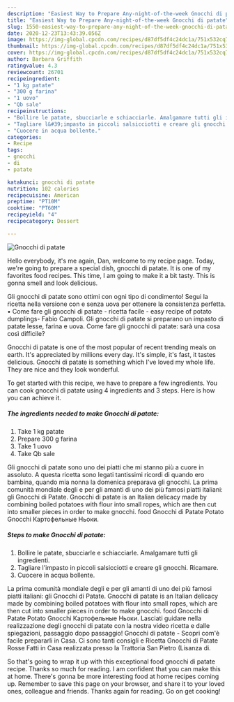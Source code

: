```yaml
---
description: "Easiest Way to Prepare Any-night-of-the-week Gnocchi di patate"
title: "Easiest Way to Prepare Any-night-of-the-week Gnocchi di patate"
slug: 1550-easiest-way-to-prepare-any-night-of-the-week-gnocchi-di-patate
date: 2020-12-23T13:43:39.056Z
image: https://img-global.cpcdn.com/recipes/d87df5df4c24dc1a/751x532cq70/gnocchi-di-patate-recipe-main-photo.jpg
thumbnail: https://img-global.cpcdn.com/recipes/d87df5df4c24dc1a/751x532cq70/gnocchi-di-patate-recipe-main-photo.jpg
cover: https://img-global.cpcdn.com/recipes/d87df5df4c24dc1a/751x532cq70/gnocchi-di-patate-recipe-main-photo.jpg
author: Barbara Griffith
ratingvalue: 4.3
reviewcount: 26701
recipeingredient:
- "1 kg patate"
- "300 g farina"
- "1 uovo"
- "Qb sale"
recipeinstructions:
- "Bollire le patate, sbucciarle e schiacciarle. Amalgamare tutti gli ingredienti."
- "Tagliare l&#39;impasto in piccoli salsicciotti e creare gli gnocchi. Ricamare."
- "Cuocere in acqua bollente."
categories:
- Recipe
tags:
- gnocchi
- di
- patate

katakunci: gnocchi di patate 
nutrition: 102 calories
recipecuisine: American
preptime: "PT10M"
cooktime: "PT60M"
recipeyield: "4"
recipecategory: Dessert

---
```



![Gnocchi di patate](https://img-global.cpcdn.com/recipes/d87df5df4c24dc1a/751x532cq70/gnocchi-di-patate-recipe-main-photo.jpg)

Hello everybody, it's me again, Dan, welcome to my recipe page. Today, we're going to prepare a special dish, gnocchi di patate. It is one of my favorites food recipes. This time, I am going to make it a bit tasty. This is gonna smell and look delicious.

Gli gnocchi di patate sono ottimi con ogni tipo di condimento! Segui la ricetta nella versione con e senza uova per ottenere la consistenza perfetta. • Come fare gli gnocchi di patate - ricetta facile - easy recipe of potato dumplings- Fabio Campoli. Gli gnocchi di patate si preparano un impasto di patate lesse, farina e uova. Come fare gli gnocchi di patate: sarà una cosa così difficile?

Gnocchi di patate is one of the most popular of recent trending meals on earth. It's appreciated by millions every day. It's simple, it's fast, it tastes delicious. Gnocchi di patate is something which I've loved my whole life. They are nice and they look wonderful.


To get started with this recipe, we have to prepare a few ingredients. You can cook gnocchi di patate using 4 ingredients and 3 steps. Here is how you can achieve it.

<!--inarticleads1-->

##### The ingredients needed to make Gnocchi di patate:

1. Take 1 kg patate
1. Prepare 300 g farina
1. Take 1 uovo
1. Take Qb sale


Gli gnocchi di patate sono uno dei piatti che mi stanno più a cuore in assoluto. A questa ricetta sono legati tantissimi ricordi di quando ero bambina, quando mia nonna la domenica preparava gli gnocchi. La prima comunità mondiale degli e per gli amanti di uno dei più famosi piatti italiani: gli Gnocchi di Patate. Gnocchi di patate is an Italian delicacy made by combining boiled potatoes with flour into small ropes, which are then cut into smaller pieces in order to make gnocchi. food Gnocchi di Patate Potato Gnocchi Картофельные Ньоки. 

<!--inarticleads2-->

##### Steps to make Gnocchi di patate:

1. Bollire le patate, sbucciarle e schiacciarle. Amalgamare tutti gli ingredienti.
1. Tagliare l&#39;impasto in piccoli salsicciotti e creare gli gnocchi. Ricamare.
1. Cuocere in acqua bollente.


La prima comunità mondiale degli e per gli amanti di uno dei più famosi piatti italiani: gli Gnocchi di Patate. Gnocchi di patate is an Italian delicacy made by combining boiled potatoes with flour into small ropes, which are then cut into smaller pieces in order to make gnocchi. food Gnocchi di Patate Potato Gnocchi Картофельные Ньоки. Lasciati guidare nella realizzazione degli gnocchi di patate con la nostra video ricetta e dalle spiegazioni, passaggio dopo passaggio! Gnocchi di patate - Scopri com&#39;è facile prepararli in Casa. Ci sono tanti consigli e Ricetta Gnocchi di Patate Rosse Fatti in Casa realizzata presso la Trattoria San Pietro (Lisanza di. 

So that's going to wrap it up with this exceptional food gnocchi di patate recipe. Thanks so much for reading. I am confident that you can make this at home. There's gonna be more interesting food at home recipes coming up. Remember to save this page on your browser, and share it to your loved ones, colleague and friends. Thanks again for reading. Go on get cooking!
